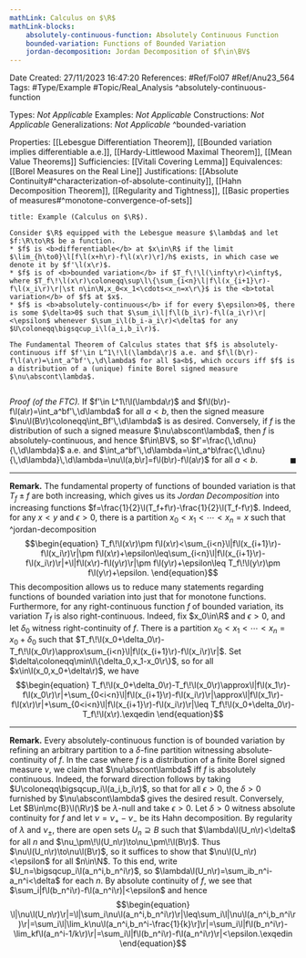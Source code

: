 ```yaml
---
mathLink: Calculus on $\R$
mathLink-blocks:
    absolutely-continuous-function: Absolutely Continuous Function
    bounded-variation: Functions of Bounded Variation
    jordan-decomposition: Jordan Decomposition of $f\in\BV$
---
```


<div class="topSpace"></div>

Date Created: 27/11/2023 16:47:20
References: #Ref/Fol07 #Ref/Anu23_564
Tags: #Type/Example #Topic/Real_Analysis
^absolutely-continuous-function

Types: <i>Not Applicable</i>
Examples: <i>Not Applicable</i>
Constructions: <i>Not Applicable</i>
Generalizations: <i>Not Applicable</i>
^bounded-variation

Properties: [[Lebesgue Differentiation Theorem]], [[Bounded variation implies differentiable a.e.]], [[Hardy-Littlewood Maximal Theorem]], [[Mean Value Theorems]]
Sufficiencies: [[Vitali Covering Lemma]]
Equivalences: [[Borel Measures on the Real Line]]
Justifications: [[Absolute Continuity#^characterization-of-absolute-continuity]], [[Hahn Decomposition Theorem]], [[Regularity and Tightness]], [[Basic properties of measures#^monotone-convergence-of-sets]]

``` ad-Example
title: Example (Calculus on $\R$).

Consider $\R$ equipped with the Lebesgue measure $\lambda$ and let $f:\R\to\R$ be a function.
* $f$ is <b>differentiable</b> at $x\in\R$ if the limit $\lim_{h\to0}\l[f\l(x+h\r)-f\l(x\r)\r]/h$ exists, in which case we denote it by $f'\l(x\r)$.
* $f$ is of <b>bounded variation</b> if $T_f\!\l(\infty\r)<\infty$, where $T_f\!\l(x\r)\coloneqq\sup\l\{\sum_{i<n}\l|f\l(x_{i+1}\r)-f\l(x_i\r)\r|\st n\in\N,x_0<x_1<\cdots<x_n=x\r\}$ is the <b>total variation</b> of $f$ at $x$.
* $f$ is <b>absolutely-continuous</b> if for every $\epsilon>0$, there is some $\delta>0$ such that $\sum_i\l|f\l(b_i\r)-f\l(a_i\r)\r|<\epsilon$ whenever $\sum_i\l(b_i-a_i\r)<\delta$ for any $U\coloneqq\bigsqcup_i\l(a_i,b_i\r)$.

The Fundamental Theorem of Calculus states that $f$ is absolutely-continuous iff $f'\in L^1\!\l(\lambda\r)$ a.e. and $f\l(b\r)-f\l(a\r)=\int_a^bf'\,\d\lambda$ for all $a<b$, which occurs iff $f$ is a distribution of a (unique) finite Borel signed measure $\nu\abscont\lambda$.


```

<i>Proof (of the FTC).</i> If $f'\in L^1\!\l(\lambda\r)$ and $f\l(b\r)-f\l(a\r)=\int_a^bf'\,\d\lambda$ for all $a<b$, then the signed measure $\nu\l(B\r)\coloneqq\int_Bf'\,\d\lambda$ is as desired. Conversely, if $f$ is the distribution of such a signed measure $\nu\abscont\lambda$, then $f$ is absolutely-continuous, and hence $f\in\BV$, so $f'=\frac{\,\d\nu}{\,\d\lambda}$ a.e. and $\int_a^bf'\,\d\lambda=\int_a^b\frac{\,\d\nu}{\,\d\lambda}\,\d\lambda=\nu\l(a,b\r]=f\l(b\r)-f\l(a\r)$ for all $a<b$.<span style="float:right;">$\blacksquare$</span>

---

<b>Remark.</b> The fundamental property of functions of bounded variation is that $T_f\pm f$ are both increasing, which gives us its <i>Jordan Decomposition</i> into increasing functions $f=\frac{1}{2}\l(T_f+f\r)-\frac{1}{2}\l(T_f-f\r)$. Indeed, for any $x<y$ and $\epsilon>0$, there is a partition $x_0<x_1<\cdots<x_n=x$ such that ^jordan-decomposition
$$\begin{equation}
    T_f\!\l(x\r)\pm f\l(x\r)<\sum_{i<n}\l|f\l(x_{i+1}\r)-f\l(x_i\r)\r|\pm f\l(x\r)+\epsilon\leq\sum_{i<n}\l|f\l(x_{i+1}\r)-f\l(x_i\r)\r|+\l|f\l(x\r)-f\l(y\r)\r|\pm f\l(y\r)+\epsilon\leq T_f\!\l(y\r)\pm f\l(y\r)+\epsilon.
\end{equation}$$
This decomposition allows us to reduce many statements regarding functions of bounded variation into just that for monotone functions. Furthermore, for any right-continuous function $f$ of bounded variation, its variation $T_f$ is also right-continuous. Indeed, fix $x_0\in\R$ and $\epsilon>0$, and let $\delta_0$ witness right-continuity of $f$. There is a partition $x_0<x_1<\cdots<x_n=x_0+\delta_0$ such that $T_f\!\l(x_0+\delta_0\r)-T_f\!\l(x_0\r)\approx\sum_{i<n}\l|f\l(x_{i+1}\r)-f\l(x_i\r)\r|$. Set $\delta\coloneqq\min\l\{\delta_0,x_1-x_0\r\}$, so for all $x\in\l(x_0,x_0+\delta\r)$, we have
$$\begin{equation}
    T_f\!\l(x_0+\delta_0\r)-T_f\!\l(x_0\r)\approx\l|f\l(x_1\r)-f\l(x_0\r)\r|+\sum_{0<i<n}\l|f\l(x_{i+1}\r)-f\l(x_i\r)\r|\approx\l|f\l(x_1\r)-f\l(x\r)\r|+\sum_{0<i<n}\l|f\l(x_{i+1}\r)-f\l(x_i\r)\r|\leq T_f\!\l(x_0+\delta_0\r)-T_f\!\l(x\r).\exqedin
\end{equation}$$

---

<b>Remark.</b> Every absolutely-continuous function is of bounded variation by refining an arbitrary partition to a $\delta$-fine partition witnessing absolute-continuity of $f$. In the case where $f$ is a distribution of a finite Borel signed measure $\nu$, we claim that $\nu\abscont\lambda$ iff $f$ is absolutely continuous. Indeed, the forward direction follows by taking $U\coloneqq\bigsqcup_i\l(a_i,b_i\r)$, so that for all $\epsilon>0$, the $\delta>0$ furnished by $\nu\abscont\lambda$ gives the desired result. Conversely, Let $B\in\mc{B}\l(\R\r)$ be $\lambda$-null and take $\epsilon>0$. Let $\delta>0$ witness absolute continuity for $f$ and let $\nu=\nu_+-\nu_-$ be its Hahn decomposition. By regularity of $\lambda$ and $\nu_\pm$, there are open sets $U_n\supseteq B$ such that $\lambda\l(U_n\r)<\delta$ for all $n$ and $\nu_\pm\!\l(U_n\r)\to\nu_\pm\!\l(B\r)$. Thus $\nu\l(U_n\r)\to\nu\l(B\r)$, so it suffices to show that $\nu\l(U_n\r)<\epsilon$ for all $n\in\N$. To this end, write $U_n=\bigsqcup_i\l(a_n^i,b_n^i\r)$, so $\lambda\l(U_n\r)=\sum_ib_n^i-a_n^i<\delta$ for each $n$. By absolute continuity of $f$, we see that $\sum_i|f\l(b_n^i\r)-f\l(a_n^i\r)|<\epsilon$ and hence
$$\begin{equation}
    \l|\nu\l(U_n\r)\r|=\l|\sum_i\nu\l(a_n^i,b_n^i\r)\r|\leq\sum_i\l|\nu\l(a_n^i,b_n^i\r)\r|=\sum_i\l|\lim_k\nu\l(a_n^i,b_n^i-\frac{1}{k}\r]\r|=\sum_i\l|f\l(b_n^i\r)-\lim_kf\l(a_n^i-1/k\r)\r|=\sum_i\l|f\l(b_n^i\r)-f\l(a_n^i\r)\r|<\epsilon.\exqedin
\end{equation}$$
